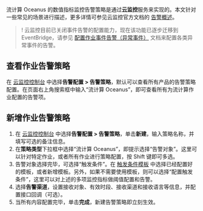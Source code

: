 流计算 Oceanus 的数值指标监控告警策略是通过**云监控**服务来实现的。本文针对一些常见的场景进行描述，更多详情可参见云监控官方文档的 [告警概述](https://cloud.tencent.com/document/product/248/6126)。

> ! 云监控目前已关闭事件告警的配置能力，现在该功能已逐步迁移到 EventBridge，请参见 [配置作业事件告警（异常事件）](https://tcloud-doc.isd.com/document/product/849/68291) 文档来配置各类异常事件的告警。

## 查看作业告警策略

在 [云监控控制台](https://console.cloud.tencent.com/monitor/policylist) 中选择**告警配置 > 告警策略**，默认可以查看所有产品的告警策略配置。在页面右上角搜索框中输入“流计算 Oceanus”，即可查看所有为流计算作业配置的告警项。

## 新增作业告警策略

1. 在 [云监控控制台](https://console.cloud.tencent.com/monitor/policylist) 中选择**告警配置 > 告警策略**，单击**新建**，输入策略名称，并填写可选的备注信息。
2. 在**策略类型**下拉框中选择“流计算 Oceanus”，即提示选择“告警对象”。这里可以针对特定作业，或者所有作业进行策略配置，按 Shift 键即可多选。
3. 告警对象选择完毕，可选择“触发条件”。在 [触发条件模板](https://console.cloud.tencent.com/monitor/policyTemplate) 中选择已经配置好的模板，或者新增模板。另外，如果不需要使用模板，则可以选择“配置触发条件”，这里可以对上述的多项监控指标做阈值配置和告警。
4. 选择**告警渠道**，设置接收对象、有效时段、接收渠道和接收语言等信息，并配置接口回调（可选）。
5. 当所有内容配置完毕，单击**完成**，新建告警策略即立刻生效。
